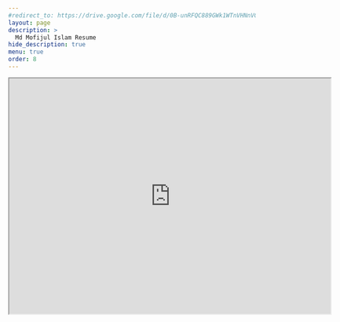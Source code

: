 ```yaml
---
#redirect_to: https://drive.google.com/file/d/0B-unRFQC889GWk1WTnVHNnVCelk/preview
layout: page
description: >
  Md Mofijul Islam Resume
hide_description: true
menu: true
order: 8
---
```

<iframe src="https://drive.google.com/file/d/0B-unRFQC889GWk1WTnVHNnVCelk/preview" width="130%" height="480"></iframe>
